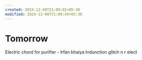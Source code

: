 ```yaml
---
created: 2024-12-08T21:09:01+05:30
modified: 2024-12-08T21:09:49+05:30
---
```


# Tomorrow

Electric chord for purifier - Irfan bhaiya
Indunction glitch n r elect
